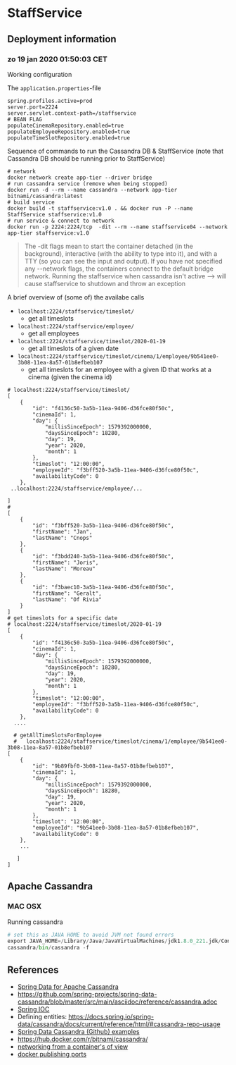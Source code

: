 # StaffService

## Deployment information

### zo 19 jan 2020 01:50:03 CET

Working configuration

The `application.properties`-file
```
spring.profiles.active=prod
server.port=2224
server.servlet.context-path=/staffservice
# BEAN FLAG
populateCinemaRepository.enabled=true
populateEmployeeRepository.enabled=true
populateTimeSlotRepository.enabled=true
```
Sequence of commands to run the Cassandra DB & StaffService (note that Cassandra DB should be running prior to StaffService)
```
# network 
docker network create app-tier --driver bridge
# run cassandra service (remove when being stopped)
docker run -d --rm --name cassandra --network app-tier bitnami/cassandra:latest
# build service
docker build -t staffservice:v1.0 . && docker run -P --name StaffService staffservice:v1.0
# run service & connect to network 
docker run -p 2224:2224/tcp  -dit --rm --name staffservice04 --network app-tier staffservice:v1.0
```

> The -dit flags mean to start the container detached (in the background), interactive (with the ability to type into it), and with a TTY (so you can see the input and output).
> If you have not specified any --network flags, the containers connect to the default bridge network.
> Running the staffservice when cassandra isn't active --> will cause staffservice to shutdown and throw an exception


A brief overview of (some of) the availabe calls
- `localhost:2224/staffservice/timeslot/`
    - get all timeslots
- `localhost:2224/staffservice/employee/`
    - get all employees
- `localhost:2224/staffservice/timeslot/2020-01-19`
    - get all timeslots of a given date
- `localhost:2224/staffservice/timeslot/cinema/1/employee/9b541ee0-3b08-11ea-8a57-01b8efbeb107`
    - get all timeslots for an employee with a given ID that works at a cinema (given the cinema id)
```
# localhost:2224/staffservice/timeslot/
[
    {
        "id": "f4136c50-3a5b-11ea-9406-d36fce80f50c",
        "cinemaId": 1,
        "day": {
            "millisSinceEpoch": 1579392000000,
            "daysSinceEpoch": 18280,
            "day": 19,
            "year": 2020,
            "month": 1
        },
        "timeslot": "12:00:00",
        "employeeId": "f3bff520-3a5b-11ea-9406-d36fce80f50c",
        "availabilityCode": 0
    },
 ..localhost:2224/staffservice/employee/...

]
# 
[
    {
        "id": "f3bff520-3a5b-11ea-9406-d36fce80f50c",
        "firstName": "Jan",
        "lastName": "Cnops"
    },
    {
        "id": "f3bdd240-3a5b-11ea-9406-d36fce80f50c",
        "firstName": "Joris",
        "lastName": "Moreau"
    },
    {
        "id": "f3baec10-3a5b-11ea-9406-d36fce80f50c",
        "firstName": "Geralt",
        "lastName": "Of Rivia"
    }
]
# get timeslots for a specific date
# localhost:2224/staffservice/timeslot/2020-01-19
[
    {
        "id": "f4136c50-3a5b-11ea-9406-d36fce80f50c",
        "cinemaId": 1,
        "day": {
            "millisSinceEpoch": 1579392000000,
            "daysSinceEpoch": 18280,
            "day": 19,
            "year": 2020,
            "month": 1
        },
        "timeslot": "12:00:00",
        "employeeId": "f3bff520-3a5b-11ea-9406-d36fce80f50c",
        "availabilityCode": 0
    },
  ....   
  
  # getAllTimeSlotsForEmployee
  #   localhost:2224/staffservice/timeslot/cinema/1/employee/9b541ee0-3b08-11ea-8a57-01b8efbeb107
[
    {
        "id": "9b89fbf0-3b08-11ea-8a57-01b8efbeb107",
        "cinemaId": 1,
        "day": {
            "millisSinceEpoch": 1579392000000,
            "daysSinceEpoch": 18280,
            "day": 19,
            "year": 2020,
            "month": 1
        },
        "timeslot": "12:00:00",
        "employeeId": "9b541ee0-3b08-11ea-8a57-01b8efbeb107",
        "availabilityCode": 0
    },
    ...
    
   ]
]

````


## Apache Cassandra

### MAC OSX
Running cassandra
```python
# set this as JAVA HOME to avoid JVM not found errors
export JAVA_HOME=/Library/Java/JavaVirtualMachines/jdk1.8.0_221.jdk/Contents/Home
cassandra/bin/cassandra -f
```


## References
- [Spring Data for Apache Cassandra](https://docs.spring.io/spring-data/cassandra/docs/current/reference/html/#reference)
- https://github.com/spring-projects/spring-data-cassandra/blob/master/src/main/asciidoc/reference/cassandra.adoc
- [Spring IOC ](https://docs.spring.io/spring/docs/3.2.x/spring-framework-reference/html/beans.html)
- Defining entities: https://docs.spring.io/spring-data/cassandra/docs/current/reference/html/#cassandra-repo-usage
- [Spring Data Cassandra (Github) examples](https://github.com/spring-projects/spring-data-examples/tree/master/cassandra)
- https://hub.docker.com/r/bitnami/cassandra/
- [networking from a container's of view](https://docs.docker.com/config/containers/container-networking/)
- [docker publishing ports](https://docs.docker.com/config/containers/container-networking/)
